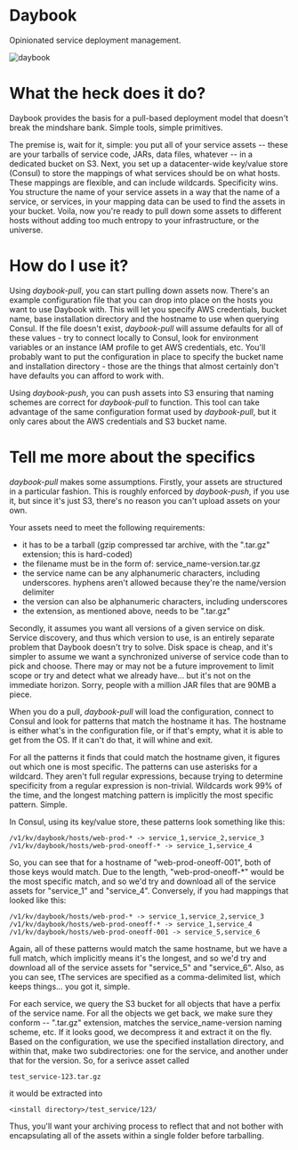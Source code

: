 Daybook
=======

Opinionated service deployment management.

![daybook](http://i.imgur.com/WNo8CMU.png)

What the heck does it do?
=======

Daybook provides the basis for a pull-based deployment model that doesn't break the mindshare bank.  Simple tools, simple primitives.  

The premise is, wait for it, simple: you put all of your service assets -- these are your tarballs of service code, JARs, data files, whatever -- in a dedicated bucket on S3.   Next, you set up a datacenter-wide key/value store (Consul) to store the mappings of what services should be on what hosts.  These mappings are flexible, and can include wildcards.  Specificity wins.  You structure the name of your service assets in a way that the name of a service, or services, in your mapping data can be used to find the assets in your bucket.  Voila, now you're ready to pull down some assets to different hosts without adding too much entropy to your infrastructure, or the universe.

How do I use it?
=======

Using *daybook-pull*, you can start pulling down assets now.  There's an example configuration file that you can drop into place on the hosts you want to use Daybook with.  This will let you specify AWS credentials, bucket name, base installation directory and the hostname to use when querying Consul.  If the file doesn't exist, *daybook-pull* will assume defaults for all of these values - try to connect locally to Consul, look for environment variables or an instance IAM profile to get AWS credentials, etc.  You'll probably want to put the configuration in place to specify the bucket name and installation directory - those are the things that almost certainly don't have defaults you can afford to work with.

Using *daybook-push*, you can push assets into S3 ensuring that naming schemes are correct for *daybook-pull* to function.  This tool can take advantage of the same configuration format used by *daybook-pull*, but it only cares about the AWS credentials and S3 bucket name.

Tell me more about the specifics
=======

*daybook-pull* makes some assumptions.  Firstly, your assets are structured in a particular fashion.  This is roughly enforced by *daybook-push*, if you use it, but since it's just S3, there's no reason you can't upload assets on your own.  

Your assets need to meet the following requirements:

- it has to be a tarball (gzip compressed tar archive, with the ".tar.gz" extension; this is hard-coded)
- the filename must be in the form of: service_name-version.tar.gz
- the service name can be any alphanumeric characters, including underscores.  hyphens aren't allowed because they're the name/version delimiter
- the version can also be alphanumeric characters, including underscores
- the extension, as mentioned above, needs to be ".tar.gz"

Secondly, it assumes you want all versions of a given service on disk.  Service discovery, and thus which version to use, is an entirely separate problem that Daybook doesn't try to solve.  Disk space is cheap, and it's simpler to assume we want a synchronized universe of service code than to pick and choose.  There may or may not be a future improvement to limit scope or try and detect what we already have... but it's not on the immediate horizon.  Sorry, people with a million JAR files that are 90MB a piece.

When you do a pull, *daybook-pull* will load the configuration, connect to Consul and look for patterns that match the hostname it has.  The hostname is either what's in the configuration file, or if that's empty, what it is able to get from the OS.  If it can't do that, it will whine and exit.

For all the patterns it finds that could match the hostname given, it figures out which one is most specific.  The patterns can use asterisks for a wildcard.  They aren't full regular expressions, because trying to determine specificity from a regular expression is non-trivial.  Wildcards work 99% of the time, and the longest matching pattern is implicitly the most specific pattern.  Simple.

In Consul, using its key/value store, these patterns look something like this:

    /v1/kv/daybook/hosts/web-prod-* -> service_1,service_2,service_3
    /v1/kv/daybook/hosts/web-prod-oneoff-* -> service_1,service_4

So, you can see that for a hostname of "web-prod-oneoff-001", both of those keys would match.  Due to the length, "web-prod-oneoff-*" would be the most specific match, and so we'd try and download all of the service assets for "service_1" and "service_4".  Conversely, if you had mappings that looked like this:

    /v1/kv/daybook/hosts/web-prod-* -> service_1,service_2,service_3
    /v1/kv/daybook/hosts/web-prod-oneoff-* -> service_1,service_4
    /v1/kv/daybook/hosts/web-prod-oneoff-001 -> service_5,service_6
    
Again, all of these patterns would match the same hostname, but we have a full match, which implicitly means it's the longest, and so we'd try and download all of the service assets for "service_5" and "service_6".  Also, as you can see, tThe services are specified as a comma-delimited list, which keeps things... you got it, simple.

For each service, we query the S3 bucket for all objects that have a perfix of the service name.  For all the objects we get back, we make sure they conform -- ".tar.gz" extension, matches the service_name-version naming scheme, etc.  If it looks good, we decompress it and extract it on the fly.  Based on the configuration, we use the specified installation directory, and within that, make two subdirectories: one for the service, and another under that for the version.  So, for a serivce asset called

    test_service-123.tar.gz
    
it would be extracted into

    <install directory>/test_service/123/
    
Thus, you'll want your archiving process to reflect that and not bother with encapsulating all of the assets within a single folder before tarballing.

